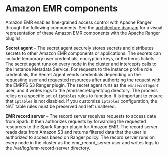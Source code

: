 # Amazon EMR components<a name="emr-ranger-components"></a>

Amazon EMR enables fine\-grained access control with Apache Ranger through the following components\. See the [architecture diagram](emr-ranger-architecture.md) for a visual representation of these Amazon EMR components with the Apache Ranger plugins\.

**Secret agent** – The secret agent securely stores secrets and distributes secrets to other Amazon EMR components or applications\. The secrets can include temporary user credentials, encryption keys, or Kerberos tickets\. The secret agent runs on every node in the cluster and intercepts calls to the Instance Metadata Service\. For requests to the instance profile role credentials, the Secret Agent vends credentials depending on the requesting user and requested resources after authorizing the request with the EMRFS S3 Ranger plugin\. The secret agent runs as the *`emrsecretagent`* user, and it writes logs to the /emr/secretagent/log directory\. The process relies on a specific set of `iptables` rules to function\. It is important to ensure that `iptables` is not disabled\. If you customize `iptables` configuration, the NAT table rules must be preserved and left unaltered\.

**EMR record server** – The record server receives requests to access data from Spark\. It then authorizes requests by forwarding the requested resources to the Spark Ranger plugin for Amazon EMR\. The record server reads data from Amazon S3 and returns filtered data that the user is authorized to access based on Ranger policy\. The record server runs on every node in the cluster as the emr\_record\_server user and writes logs to the /var/log/emr\-record\-server directory\.